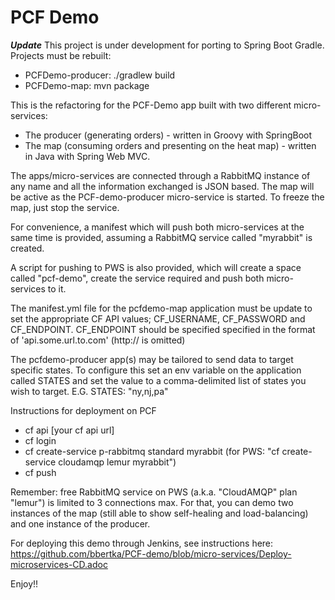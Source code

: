 PCF Demo
=========
***Update***
This project is under development for porting to Spring Boot Gradle. Projects must be rebuilt:

- PCFDemo-producer: ./gradlew build
- PCFDemo-map: mvn package

This is the refactoring for the PCF-Demo app built with two different micro-services: 

- The producer (generating orders) - written in Groovy with SpringBoot 
- The map (consuming orders and presenting on the heat map) - written in Java with Spring Web MVC.

The apps/micro-services are connected through a RabbitMQ instance of any name and all the information exchanged is JSON based.
The map will be active as the PCF-demo-producer micro-service is started. To freeze the map, just stop the service.

For convenience, a manifest which will push both micro-services at the same time is provided, assuming a RabbitMQ service called "myrabbit" is created.

A script for pushing to PWS is also provided, which will create a space called "pcf-demo", create the service required and push both micro-services to it.

The manifest.yml file for the pcfdemo-map application must be update to set the appropriate CF API values; CF_USERNAME, CF_PASSWORD and CF_ENDPOINT.  CF_ENDPOINT should be specified specified in the format of 'api.some.url.to.com' (http:// is omitted)

The pcfdemo-producer app(s) may be tailored to send data to target specific states.  To configure this set an env variable on the application called STATES and set the value to a comma-delimited list of states you wish to target.  E.G. STATES: "ny,nj,pa"

Instructions for deployment on PCF
- cf api [your cf api url]
- cf login 
- cf create-service p-rabbitmq standard myrabbit (for PWS: "cf create-service cloudamqp lemur myrabbit")
- cf push

Remember:  free RabbitMQ service on PWS (a.k.a. "CloudAMQP" plan "lemur") is limited to 3 connections max. For that, you can demo two instances of the map (still able to show self-healing and load-balancing) and one instance of the producer.

For deploying this demo through Jenkins, see instructions here: https://github.com/bbertka/PCF-demo/blob/micro-services/Deploy-microservices-CD.adoc

Enjoy!!
